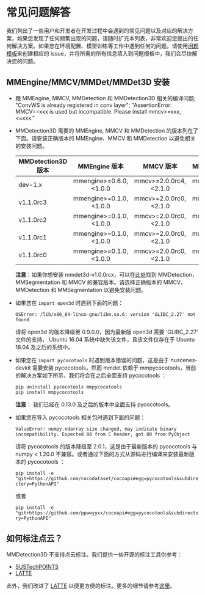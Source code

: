 # 常见问题解答

我们列出了一些用户和开发者在开发过程中会遇到的常见问题以及对应的解决方案，如果您发现了任何频繁出现的问题，请随时扩充本列表，非常欢迎您提出的任何解决方案。如果您在环境配置、模型训练等工作中遇到任何的问题，请使用[问题模板](https://github.com/open-mmlab/mmdetection3d/blob/master/.github/ISSUE_TEMPLATE/error-report.md)来创建相应的 issue，并将所需的所有信息填入到问题模板中，我们会尽快解决您的问题。

## MMEngine/MMCV/MMDet/MMDet3D 安装

- 跟 MMEngine, MMCV, MMDetection 和 MMDetection3D 相关的编译问题; "ConvWS is already registered in conv layer"; "AssertionError: MMCV==xxx is used but incompatible. Please install mmcv>=xxx, \<=xxx."

- MMDetection3D 需要的 MMEngine, MMCV 和 MMDetection 的版本列在了下面。请安装正确版本的 MMEngine、MMCV 和 MMDetection 以避免相关的安装问题。

  | MMDetection3D 版本 |      MMEngine 版本       |        MMCV 版本        |     MMDetection 版本     |
  | ------------------ | :----------------------: | :---------------------: | :----------------------: |
  | dev-1.x            | mmengine>=0.6.0, \<1.0.0 | mmcv>=2.0.0rc4, \<2.1.0 | mmdet>=3.0.0rc0, \<3.1.0 |
  | v1.1.0rc3          | mmengine>=0.1.0, \<1.0.0 | mmcv>=2.0.0rc0, \<2.1.0 | mmdet>=3.0.0rc0, \<3.1.0 |
  | v1.1.0rc2          | mmengine>=0.1.0, \<1.0.0 | mmcv>=2.0.0rc0, \<2.1.0 | mmdet>=3.0.0rc0, \<3.1.0 |
  | v1.1.0rc1          | mmengine>=0.1.0, \<1.0.0 | mmcv>=2.0.0rc0, \<2.1.0 | mmdet>=3.0.0rc0, \<3.1.0 |
  | v1.1.0rc0          | mmengine>=0.1.0, \<1.0.0 | mmcv>=2.0.0rc0, \<2.1.0 | mmdet>=3.0.0rc0, \<3.1.0 |

  **注意**：如果你想安装 mmdet3d-v1.0.0rcx，可以在[此处](https://mmdetection3d.readthedocs.io/en/latest/faq.html#mmcv-mmdet-mmdet3d-installation)找到 MMDetection，MMSegmentation 和 MMCV 的兼容版本。请选择正确版本的 MMCV、MMDetection 和 MMSegmentation 以避免安装问题。

- 如果您在 `import open3d` 时遇到下面的问题：

  `OSError: /lib/x86_64-linux-gnu/libm.so.6: version 'GLIBC_2.27' not found`

  请将 open3d 的版本降级至 0.9.0.0，因为最新版 open3d 需要 'GLIBC_2.27' 文件的支持， Ubuntu 16.04 系统中缺失该文件，且该文件仅存在于 Ubuntu 18.04 及之后的系统中。

- 如果您在 `import pycocotools` 时遇到版本错误的问题，这是由于 nuscenes-devkit 需要安装 pycocotools，然而 mmdet 依赖于 mmpycocotools，当前的解决方案如下所示，我们将会在之后全面支持 pycocotools ：

  ```shell
  pip uninstall pycocotools mmpycocotools
  pip install mmpycocotools
  ```

  **注意**： 我们已经在 0.13.0 及之后的版本中全面支持 pycocotools。

- 如果您在导入 pycocotools 相关包时遇到下面的问题：

  `ValueError: numpy.ndarray size changed, may indicate binary incompatibility. Expected 88 from C header, got 80 from PyObject`

  请将 pycocotools 的版本降级至 2.0.1，这是由于最新版本的 pycocotools 与 numpy \< 1.20.0 不兼容。或者通过下面的方式从源码进行编译来安装最新版本的 pycocotools ：

  `pip install -e "git+https://github.com/cocodataset/cocoapi#egg=pycocotools&subdirectory=PythonAPI"`

  或者

  `pip install -e "git+https://github.com/ppwwyyxx/cocoapi#egg=pycocotools&subdirectory=PythonAPI"`

## 如何标注点云？

MMDetection3D 不支持点云标注。我们提供一些开源的标注工具供参考：

- [SUSTechPOINTS](https://github.com/naurril/SUSTechPOINTS)
- [LATTE](https://github.com/bernwang/latte)

此外，我们改进了 [LATTE](https://github.com/bernwang/latte) 以便更方便的标注。更多的细节请参考[这里](https://arxiv.org/abs/2011.10174)。
